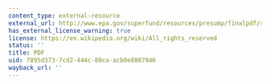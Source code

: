 ```yaml
---
content_type: external-resource
external_url: http://www.epa.gov/superfund/resources/presump/finalpdf/scts.pdf
has_external_license_warning: true
license: https://en.wikipedia.org/wiki/All_rights_reserved
status: ''
title: PDF
uid: 7895d373-7cd2-444c-80ca-acb9e8887946
wayback_url: ''
---
```

